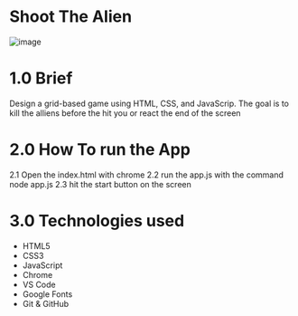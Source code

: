 # Shoot The Alien

![image](https://user-images.githubusercontent.com/43549151/130363680-bd3c7371-634c-4c15-b9df-e23a08c249e2.png)

# 1.0 Brief

Design a grid-based game using HTML, CSS, and JavaScrip. The goal is to kill the alliens before the hit you or react the end of the screen

# 2.0 How To run the App
  2.1 Open the index.html with chrome
  2.2 run the app.js with the command node app.js
  2.3 hit the start button on the screen
  
# 3.0 Technologies used

*  HTML5
*  CSS3
*  JavaScript
*  Chrome
*  VS Code
*  Google Fonts
*  Git & GitHub

